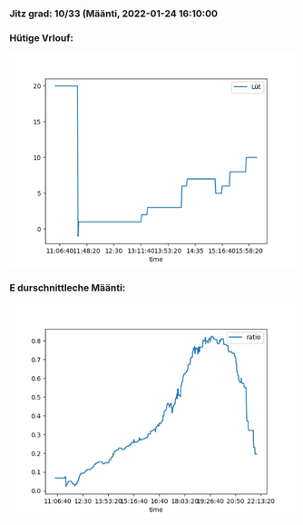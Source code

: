 ### Jitz grad: 10/33 (Määnti, 2022-01-24 16:10:00

### Hütige Vrlouf:
![Graph](Today.png)

### E durschnittleche Määnti:
![Graph](Määnti.png)